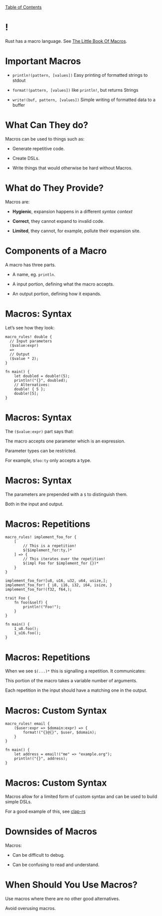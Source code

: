 [Table of Contents](./index.html)

!
=

Rust has a macro language. See [The Little Book Of
Macros](https://danielkeep.github.io/tlborm/book/README.html).

Important Macros
================

-   `println!(pattern, [values])` Easy printing of formatted strings to
    stdout

-   `format!(pattern, [values])` like `println!`, but returns Strings

-   `write!(buf, pattern, [values])` Simple writing of formatted data to
    a buffer

What Can They do?
=================

Macros can be used to things such as:

-   Generate repetitive code.

-   Create DSLs.

-   Write things that would otherwise be hard without Macros.

What do They Provide?
=====================

Macros are:

-   **Hygienic**, expansion happens in a different *syntax context*

-   **Correct**, they cannot expand to invalid code.

-   **Limited**, they cannot, for example, pollute their expansion site.

Components of a Macro
=====================

A macro has three parts.

-   A name, eg. `println`.

-   A input portion, defining what the macro accepts.

-   An output portion, defining how it expands.

Macros: Syntax
==============

Let’s see how they look:

    macro_rules! double {
      // Input parameters
      ($value:expr)
      =>
      // Output
      ($value * 2);
    }

    fn main() {
        let doubled = double!(5);
        println!("{}", doubled);
        // Alternatives:
        double! { 5 };
        double![5];
    }

Macros: Syntax
==============

The `($value:expr)` part says that:

The macro accepts one parameter which is an expression.

Parameter types can be restricted.

For example, `$foo:ty` only accepts a type.

Macros: Syntax
==============

The parameters are prepended with a `$` to distinguish them.

Both in the input and output.

Macros: Repetitions
===================

    macro_rules! implement_foo_for {
        [
            // This is a repetition!
            $($implement_for:ty,)*
        ] => {
            // This iterates over the repetition!
            $(impl Foo for $implement_for {})*
        }
    }

    implement_foo_for![u8, u16, u32, u64, usize,];
    implement_foo_for! { i8, i16, i32, i64, isize, }
    implement_foo_for!(f32, f64,);

    trait Foo {
        fn foo(&self) {
            println!("Foo!");
        }
    }

    fn main() {
        1_u8.foo();
        1_u16.foo();
    }

Macros: Repetitions
===================

When we see `$(...)*` this is signalling a repetition. It communicates:

This portion of the macro takes a variable number of arguments.

Each repetition in the input should have a matching one in the output.

Macros: Custom Syntax
=====================

    macro_rules! email {
        ($user:expr => $domain:expr) => {
            format!("{}@{}", $user, $domain);
        }
    }

    fn main() {
        let address = email!("me" => "example.org");
        println!("{}", address);
    }

Macros: Custom Syntax
=====================

Macros allow for a limited form of custom syntax and can be used to
build simple DSLs.

For a good example of this, see
[clap-rs](https://github.com/kbknapp/clap-rs)

Downsides of Macros
===================

Macros:

-   Can be difficult to debug.

-   Can be confusing to read and understand.

When Should You Use Macros?
===========================

Use macros where there are no other good alternatives.

Avoid overusing macros.
